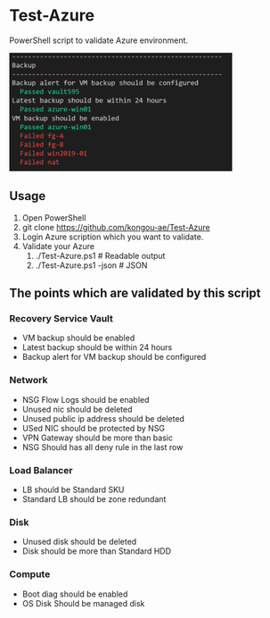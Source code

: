 # Test-Azure

PowerShell script to validate Azure environment.

<img src="media/image001.png" width="400px">

## Usage 

1. Open PowerShell
2. git clone https://github.com/kongou-ae/Test-Azure
3. Login Azure scription which you want to validate.
4. Validate your Azure
   1. ./Test-Azure.ps1 # Readable output
   2. ./Test-Azure.ps1 -json # JSON

## The points which are validated by this script

### Recovery Service Vault

- VM backup should be enabled
- Latest backup should be within 24 hours
- Backup alert for VM backup should be configured

### Network

- NSG Flow Logs should be enabled
- Unused nic should be deleted
- Unused public ip address should be deleted
- USed NIC should be protected by NSG
- VPN Gateway should be more than basic
- NSG Should has all deny rule in the last row

### Load Balancer

- LB should be Standard SKU
- Standard LB should be zone redundant

### Disk 

- Unused disk should be deleted
- Disk should be more than Standard HDD

### Compute

- Boot diag should be enabled
- OS Disk Should be managed disk